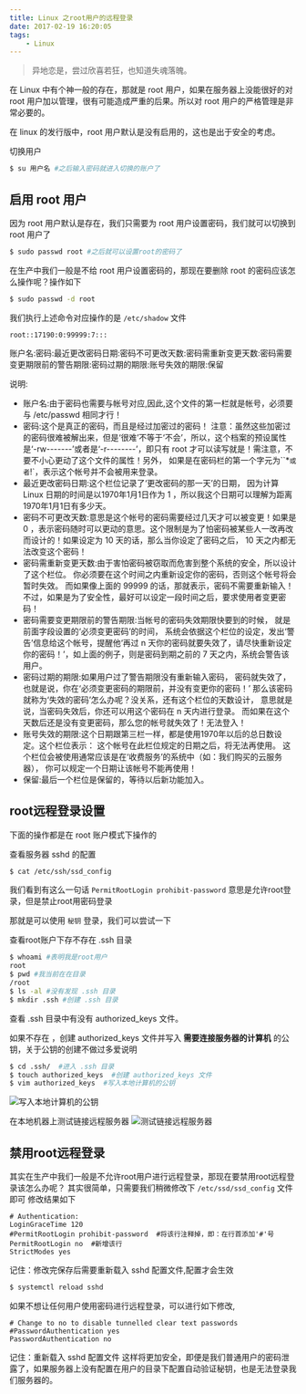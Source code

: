 ```yaml
---
title: Linux 之root用户的远程登录
date: 2017-02-19 16:20:05
tags:
    - Linux
---
```


> 异地恋是，尝过欣喜若狂，也知道失魂落魄。

在 Linux 中有个神一般的存在，那就是 root 用户，如果在服务器上没能很好的对 root 用户加以管理，很有可能造成严重的后果。所以对 root 用户的严格管理是非常必要的。

<!-- more -->

在 linux 的发行版中，root 用户默认是没有启用的，这也是出于安全的考虑。

切换用户
``` bash
$ su 用户名 #之后输入密码就进入切换的账户了
```

## 启用 root 用户

因为 root 用户默认是存在，我们只需要为 root 用户设置密码，我们就可以切换到 root 用户了
``` bash
$ sudo passwd root #之后就可以设置root的密码了
```

在生产中我们一般是不给 root 用户设置密码的，那现在要删除 root 的密码应该怎么操作呢？操作如下
``` bash
$ sudo passwd -d root
```

我们执行上述命令对应操作的是 `/etc/shadow` 文件
```
root::17190:0:99999:7:::
```
账户名:密码:最近更改密码日期:密码不可更改天数:密码需重新变更天数:密码需要变更期限前的警告期限:密码过期的期限:账号失效的期限:保留

说明:
* 账户名:由于密码也需要与帐号对应,因此,这个文件的第一栏就是帐号，必须要与 /etc/passwd 相同才行！
* 密码:这个是真正的密码，而且是经过加密过的密码！ 注意：虽然这些加密过的密码很难被解出来，但是‘很难’不等于‘不会’，所以，这个档案的预设属性是‘-rw-------’或者是‘-r--------’，即只有 root 才可以读写就是！需注意，不要不小心更动了这个文件的属性！另外， 如果是在密码栏的第一个字元为``*`或者`!`，表示这个帐号并不会被用来登录。 
* 最近更改密码日期:这个栏位记录了‘更改密码的那一天’的日期， 因为计算 Linux 日期的时间是以1970年1月1日作为 1 ，所以我这个日期可以理解为距离 1970年1月1日有多少天。
* 密码不可更改天数:意思是这个帐号的密码需要经过几天才可以被变更！如果是 0 ，表示密码随时可以更动的意思。这个限制是为了怕密码被某些人一改再改而设计的！如果设定为 10 天的话，那么当你设定了密码之后， 10 天之内都无法改变这个密码！
* 密码需重新变更天数:由于害怕密码被窃取而危害到整个系统的安全，所以设计了这个栏位。 你必须要在这个时间之内重新设定你的密码，否则这个帐号将会暂时失效。 而如果像上面的 99999 的话，那就表示，密码不需要重新输入！不过，如果是为了安全性，最好可以设定一段时间之后，要求使用者变更密码！
* 密码需要变更期限前的警告期限:当帐号的密码失效期限快要到的时候， 就是前面字段设置的‘必须变更密码’的时间， 系统会依据这个栏位的设定，发出‘警告’信息给这个帐号，提醒他‘再过 n 天你的密码就要失效了，请尽快重新设定你的密码！’，如上面的例子，则是密码到期之前的 7 天之内，系统会警告该用户。
* 密码过期的期限:如果用户过了警告期限没有重新输入密码， 密码就失效了，也就是说，你在‘必须变更密码的期限前，并没有变更你的密码！’ 那么该密码就称为‘失效的密码’怎么办呢？没关系，还有这个栏位的天数设计， 意思就是说，当密码失效后，你还可以用这个密码在 n 天内进行登录。 而如果在这个天数后还是没有变更密码，那么您的帐号就失效了！无法登入！
* 账号失效的期限:这个日期跟第三栏一样，都是使用1970年以后的总日数设定。这个栏位表示： 这个帐号在此栏位规定的日期之后，将无法再使用。 这个栏位会被使用通常应该是在‘收费服务’的系统中（如：我们购买的云服务器）， 你可以规定一个日期让该帐号不能再使用！
* 保留:最后一个栏位是保留的，等待以后新功能加入。

## root远程登录设置

下面的操作都是在 root 账户模式下操作的

查看服务器 sshd 的配置
``` bash
$ cat /etc/ssh/ssd_config
```
我们看到有这么一句话
`PermitRootLogin prohibit-password` 意思是允许root登录，但是禁止root用密码登录

那就是可以使用 `秘钥` 登录，我们可以尝试一下

查看root账户下存不存在 .ssh 目录
``` bash
$ whoami #表明我是root用户
root
$ pwd #我当前在在目录
/root
$ ls -al #没有发现 .ssh 目录
$ mkdir .ssh #创建 .ssh 目录
```
查看 .ssh 目录中有没有 authorized_keys 文件。

如果不存在 ，创建 authorized_keys 文件并写入 **需要连接服务器的计算机** 的公钥，关于公钥的创建不做过多爱说明
``` bash
$ cd .ssh/  #进入 .ssh 目录
$ touch authorized_keys  #创建 authorized_keys 文件
$ vim authorized_keys  #写入本地计算机的公钥
```
![写入本地计算机的公钥](/img/201702/linuxlogin/linux-ssh.png)

在本地机器上测试链接远程服务器
![测试链接远程服务器](/img/201702/linuxlogin/sshlogin.png)

## 禁用root远程登录

其实在生产中我们一般是不允许root用户进行远程登录，那现在要禁用root远程登录该怎么办呢？
其实很简单，只需要我们稍微修改下 `/etc/ssd/ssd_config` 文件即可
修改结果如下
``` 
# Authentication:
LoginGraceTime 120
#PermitRootLogin prohibit-password  #将该行注释掉，即：在行首添加'#'号
PermitRootLogin no  #新增该行
StrictModes yes
``` 

记住：修改完保存后需要重新载入 sshd 配置文件,配置才会生效
``` bash
$ systemctl reload sshd
```

如果不想让任何用户使用密码进行远程登录，可以进行如下修改,
``` 
# Change to no to disable tunnelled clear text passwords
#PasswordAuthentication yes
PasswordAuthentication no
```
记住：重新载入 sshd 配置文件
这样将更加安全，即便是我们普通用户的密码泄露了，如果服务器上没有配置在用户的目录下配置自动验证秘钥，也是无法登录我们服务器的。








